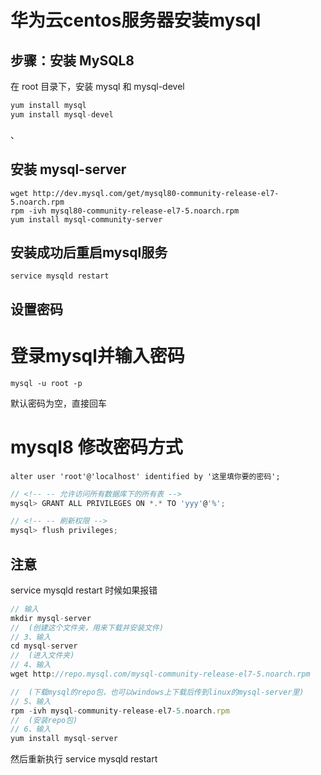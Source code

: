# 华为云centos服务器安装mysql

##  步骤：安装 MySQL8
在 root 目录下，安装 mysql 和 mysql-devel

```js
yum install mysql
yum install mysql-devel
```

、
##  安装 mysql-server
```shell
wget http://dev.mysql.com/get/mysql80-community-release-el7-5.noarch.rpm
rpm -ivh mysql80-community-release-el7-5.noarch.rpm
yum install mysql-community-server
```

## 安装成功后重启mysql服务
```
service mysqld restart
```







## 设置密码
# 登录mysql并输入密码
```shell
mysql -u root -p
```
默认密码为空，直接回车


# mysql8 修改密码方式
```shell
alter user 'root'@'localhost' identified by '这里填你要的密码';
```

```js
// <!-- -- 允许访问所有数据库下的所有表 -->
mysql> GRANT ALL PRIVILEGES ON *.* TO 'yyy'@'%';

// <!-- -- 刷新权限 -->
mysql> flush privileges;
```


## 注意
service mysqld restart  时候如果报错

```js
// 输入
mkdir mysql-server
//  (创建这个文件夹，用来下载并安装文件)
// 3、输入
cd mysql-server
//  (进入文件夹)
// 4、输入
wget http://repo.mysql.com/mysql-community-release-el7-5.noarch.rpm

//  (下载mysql的repo包，也可以windows上下载后传到linux的mysql-server里)
// 5、输入
rpm -ivh mysql-community-release-el7-5.noarch.rpm
//  (安装repo包)
// 6、输入
yum install mysql-server
```
然后重新执行 service mysqld restart